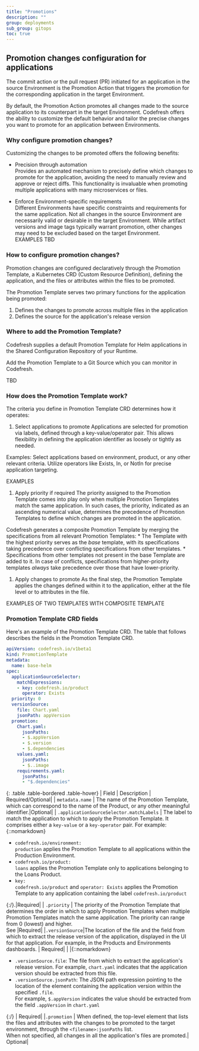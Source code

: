 ```yaml
---
title: "Promotions"
description: ""
group: deployments
sub_group: gitops
toc: true
---
```





## Promotion changes configuration for applications

The commit action or the pull request (PR) initiated for an application in the source Environment is the Promotion Action that triggers the promotion for the corresponding application in the target Environment. 

By default, the Promotion Action promotes all changes made to the source application to its counterpart in the target Environment.  Codefresh offers the ability to customize the default behavior and tailor the precise changes you want to promote for an application between Environments.  

### Why configure promotion changes?
Customizing the changes to be promoted offers the following benefits:

* Precision through automation  
  Provides an automated mechanism to precisely define which changes to promote for the application, avoiding the need to manually review and approve or reject diffs. This functionality is invaluable when promoting multiple applications with many microservices or files. 


* Enforce Environment-specific requirements  
  Different Environments have specific constraints and requirements for the same application. Not all changes in the source Environment are necessarily valid or desirable in the target Environment. While artifact versions and image tags typically warrant promotion, other changes may need to be excluded based on the target Environment.  
  EXAMPLES TBD 



### How to configure promotion changes?
Promotion changes are configured declaratively through the Promotion Template, a Kubernetes CRD (Custom Resource Definition), defining the application, and the files or attributes within the files to be promoted. 

The Promotion Template serves two primary functions for the application being promoted:
1. Defines the changes to promote across multiple files in the application 
1. Defines the source for the application's release version

### Where to add the Promotion Template?
Codefresh supplies a default Promotion Template for Helm applications in the Shared Configuration Repository of your Runtime.

Add the Promotion Template to a Git Source which you can monitor in Codefresh.

TBD 

### How does the Promotion Template work?

The criteria you define in Promotion Template CRD determines how it operates:

1. Select applications to promote
  Applications are selected for promotion via labels, defined through a key-value/operator pair. This allows flexibility in defining the application identifier as loosely or tightly as needed. 
 
  Examples:
  Select applications based on environment, product, or any other relevant criteria.
  Utilize operators like Exists, In, or NotIn for precise application targeting.
  

EXAMPLES

1. Apply priority if required
  The priority assigned to the Promotion Template comes into play only when multiple Promotion Templates match the same application. In such cases, the priority, indicated as an ascending numerical value, determines the precedence of Promotion Templates to define which changes are promoted in the application.  
  
  Codefresh generates a composite Promotion Template by merging the specifications from all relevant Promotion Templates: 
    * The Template with the highest priority serves as the _base_ template, with its specifications taking precedence over conflicting specifications from other templates. 
    * Specifications from other templates not present in the base Template are added to it. In case of conflicts, specifications from higher-priority templates _always_ take precedence over those that have  lower-priority.



1. Apply changes to promote
  As the final step, the Promotion Template applies the changes defined within it to the application, either at the file level or to attributes in the file. 



EXAMPLES OF TWO TEMPLATES WITH COMPOSITE TEMPLATE 
 



### Promotion Template CRD fields

Here's an example of the Promotion Template CRD. The table that follows describes the fields in the Promotion Template CRD. 

```yaml
apiVersion: codefresh.io/v1beta1
kind: PromotionTemplate
metadata:
  name: base-helm
spec:
  applicationSourceSelector:
    matchExpressions:
    - key: codefresh.io/product
      operator: Exists
  priority: 0
  versionSource:
    file: Chart.yaml
    jsonPath: appVersion
  promotion:
    Chart.yaml:
      jsonPaths:
      - $.appVersion
      - $.version
      - $.dependencies
    values.yaml:
      jsonPaths:
      - $..image
    requirements.yaml:
      jsonPaths:
      - "$.dependencies"
```

{: .table .table-bordered .table-hover}
| Field       | Description                                            | Required/Optional|
| `metadata.name`  | The name of the Promotion Template, which can correspond to the name of the Product, or any other meaningful identifier.|Optional|
| `.applicationSourceSelector.matchLabels`  | The label to match the application to which to apply the Promotion Template. It comprises either a `key-value` or a `key-operator` pair. For example:{::nomarkdown}<ul><li><code class="highlighter-rouge">codefresh.io/environment: production</code> applies the Promotion Template to all applications within the Production Environment.</li><li><code class="highlighter-rouge">codefresh.io/product: loans</code> applies the Promotion Template only to applications belonging to the Loans Product.</li><li><code class="highlighter-rouge">key: codefresh.io/product</code> and <code class="highlighter-rouge">operator: Exists</code> applies the Promotion Template to any application containing the label <code class="highlighter-rouge">codefresh.io/product</code></li></ul>{:/}.|Required|
| `.priority`  | The priority of the Promotion Template that determines the order in which to apply Promotion Templates when multiple Promotion Templates match the same application. The priority can range from 0 (lowest) and higher.<br>See   |Required|
|`.versionSource`|The location of the file and the field from which to extract the release version of the application, displayed in the UI for that application. For example, in the Products and Environments dashboards. | Required|
| |{::nomarkdown}<ul><li><code class="highlighter-rouge">.versionSource.file</code>: The file from which to extract the application's release version.  For example, <code class="highlighter-rouge">chart.yaml</code> indicates that the application version should be extracted from this file. </li><li><code class="highlighter-rouge">.versionSource.jsonPath</code>: The JSON path expression pointing to the location of the element containing the application version within the specified <code class="highlighter-rouge">.file</code>.<br>For example, <code class="highlighter-rouge">$.appVersion</code> indicates the value should be extracted from the field <code class="highlighter-rouge">.appVersion</code> in <code class="highlighter-rouge">chart.yaml</code> </li></ul>{:/} | Required|
|`.promotion` | When defined, the top-level element that lists the files and attributes with the changes to be promoted to the target environment, through the `<filename>:jsonPaths` list.<br>When not specified, all changes in all the application's files are promoted.| Optional|








